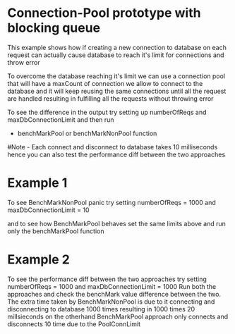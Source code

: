 # Connection-Pool prototype with blocking queue

This example shows how if creating a new connection to database on each request can actually cause database to reach it's limit for connections and throw error

To overcome the database reaching it's limit we can use a connection pool that will have a maxCount of connection we allow to connect to the database and it will keep reusing the same connections until all the request are handled resulting in fulfilling all the requests without throwing error


To see the difference in the output try setting up numberOfReqs and maxDbConnectionLimit and then run 
- benchMarkPool or benchMarkNonPool function

#Note - Each connect and disconnect to database takes 10 milliseconds hence you can also test the performance diff between the two approaches

# Example 1
To see BenchMarkNonPool panic try setting
numberOfReqs = 1000 and maxDbConnectionLimit = 10

and to see how BenchMarkPool behaves set the same limits above and run only the benchMarkPool function

# Example 2

To see the performance diff between the two approaches try setting
numberOfReqs = 1000 and maxDbConnectionLimit = 1000 
Run both the approaches and check the benchMark value difference between the two. The extra time taken by BenchMarkNonPool is due to it connecting and disconnecting to database
1000 times resulting in 1000 times 20 millsieconds on the otherhand BenchMarkPool approach only connects and disconnects 10 time due to the PoolConnLimit 



